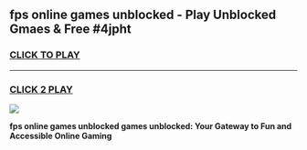 
## fps online games unblocked - Play Unblocked Gmaes & Free #4jpht
<h3>
<a href="https://news.freeplayer.one?title=fps_online_games_unblocked&ref=26F">CLICK TO PLAY</a></h3>
<hr>

<h3>
<a href="https://news.freeplayer.one?title=fps_online_games_unblocked&ref=26F">CLICK 2 PLAY</a>
  
</h3>

<a href="https://news.freeplayer.one?title=fps_online_games_unblocked&ref=26F/"><img src="https://clearcache.store/games.png"></a>


**fps online games unblocked games unblocked: Your Gateway to Fun and Accessible Online Gaming**
